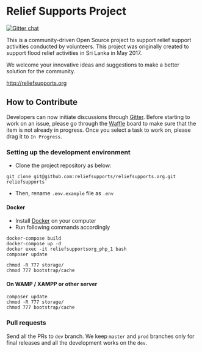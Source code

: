# Relief Supports Project

[![Gitter chat](https://badges.gitter.im/gitterHQ/services.png)](https://gitter.im/relief-supports/Lobby)

This is a community-driven Open Source project to support relief support activities conducted by volunteers.
This project was originally created to support flood relief activities in Sri Lanka in May 2017.

We welcome your innovative ideas and suggestions to make a better solution for the community.

http://reliefsupports.org

## How to Contribute

Developers can now initiate discussions through [Gitter](https://gitter.im/relief-supports/Lobby). Before starting to work on an issue, please go through the [Waffle](https://waffle.io/reliefsupports/reliefsupports.org) board to make sure that the item is not already in progress. Once you select a task to work on, please drag it to `In Progress`.

### Setting up the development environment

* Clone the project repository as below:

```
git clone git@github.com:reliefsupports/reliefsupports.org.git reliefsupports`
```

* Then, rename `.env.example` file as `.env`

#### Docker

* Install [Docker](https://www.docker.com/) on your computer
* Run following commands accordingly

```
docker-compose build
docker-compose up -d
docker exec -it reliefsupportsorg_php_1 bash
composer update

chmod -R 777 storage/
chmod 777 bootstrap/cache
```

#### On WAMP / XAMPP or other server

```
composer update
chmod -R 777 storage/
chmod 777 bootstrap/cache
```

### Pull requests

Send all the PRs to `dev` branch. We keep `master` and `prod` branches only for final releases and all the development works on the `dev`.
